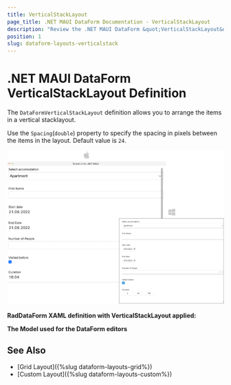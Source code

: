 ```yaml
---
title: VerticalStackLayout
page_title: .NET MAUI DataForm Documentation - VerticalStackLayout
description: "Review the .NET MAUI DataForm &quot;VerticalStackLayout&quot; option."
position: 1
slug: dataform-layouts-verticalstack
---
```


# .NET MAUI DataForm VerticalStackLayout Definition

The `DataFormVerticalStackLayout` definition allows you to arrange the items in a vertical stacklayout.

Use the `Spacing`(`double`) property to specify the spacing in pixels between the items in the layout. Default value is `24`.

![DataForm Stack Layout Definition](../images/dataform-verticalstack-layout-desktop.png)

**RadDataForm XAML definition with VerticalStackLayout applied:**

<snippet id='dataform-layouts-stack'/>

**The Model used for the DataForm editors**

<snippet id='dataform-editors-model'/>

## See Also

- [Grid Layout]({%slug dataform-layouts-grid%})
- [Custom Layout]({%slug dataform-layouts-custom%})